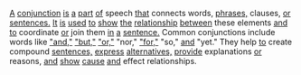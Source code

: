 [A](./a.md) [conjunction](./conjunction.md) [is](./is.md) [a](./a.md) [part](./part.md) [of](./of.md) speech [that](./that.md) connects words, [phrases,](./phrases.md) clauses, [or](./or.md) [sentences.](./sentences.md) [It](./it.md) [is](./is.md) [used](./used.md) [to](./to.md) [show](./show.md) [the](./the.md) [relationship](./relationship.md) [between](./between.md) these elements [and](./and.md) [to](./to.md) coordinate [or](./or.md) join them [in](./in.md) [a](./a.md) [sentence.](./sentence.md) Common conjunctions include words like ["and,"](./and.md) ["but,"](./but.md) ["or,"](./or.md) "nor," ["for,"](./for.md) "so," [and](./and.md) "yet." They help [to](./to.md) create compound [sentences,](./sentences.md) [express](./express.md) [alternatives,](./alternatives.md) [provide](./provide.md) explanations [or](./or.md) reasons, [and](./and.md) [show](./show.md) [cause](./cause.md) [and](./and.md) effect relationships.